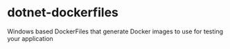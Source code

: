 # dotnet-dockerfiles
Windows based DockerFiles that generate Docker images to use for testing your application
